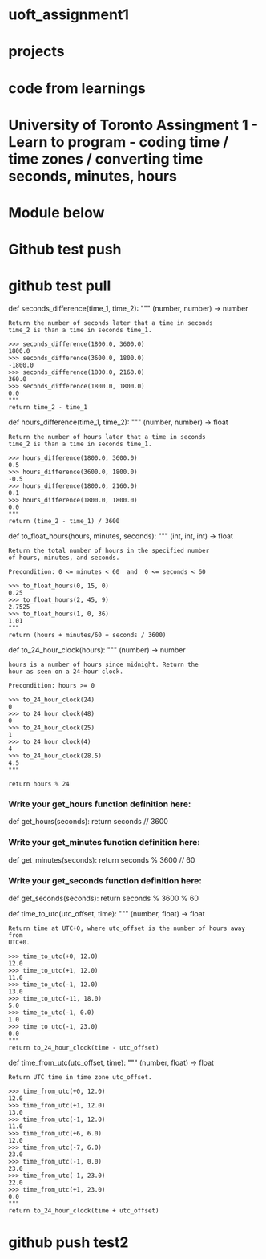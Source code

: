 # uoft_assignment1

# projects
# code from learnings 
# University of Toronto Assingment 1 - Learn to program - coding time / time zones / converting time seconds, minutes, hours
# Module below
# Github test push
# github test pull

def seconds_difference(time_1, time_2):
    """ (number, number) -> number

    Return the number of seconds later that a time in seconds
    time_2 is than a time in seconds time_1.
        
    >>> seconds_difference(1800.0, 3600.0)
    1800.0
    >>> seconds_difference(3600.0, 1800.0)
    -1800.0
    >>> seconds_difference(1800.0, 2160.0)
    360.0
    >>> seconds_difference(1800.0, 1800.0)
    0.0
    """
    return time_2 - time_1


def hours_difference(time_1, time_2):
    """ (number, number) -> float

    Return the number of hours later that a time in seconds
    time_2 is than a time in seconds time_1.
        
    >>> hours_difference(1800.0, 3600.0)
    0.5
    >>> hours_difference(3600.0, 1800.0)
    -0.5
    >>> hours_difference(1800.0, 2160.0)
    0.1
    >>> hours_difference(1800.0, 1800.0)
    0.0
    """
    return (time_2 - time_1) / 3600



def to_float_hours(hours, minutes, seconds):
    """ (int, int, int) -> float

    Return the total number of hours in the specified number
    of hours, minutes, and seconds.

    Precondition: 0 <= minutes < 60  and  0 <= seconds < 60

    >>> to_float_hours(0, 15, 0)
    0.25
    >>> to_float_hours(2, 45, 9)
    2.7525
    >>> to_float_hours(1, 0, 36)
    1.01
    """
    return (hours + minutes/60 + seconds / 3600)


def to_24_hour_clock(hours):
    """ (number) -> number

    hours is a number of hours since midnight. Return the
    hour as seen on a 24-hour clock.

    Precondition: hours >= 0

    >>> to_24_hour_clock(24)
    0
    >>> to_24_hour_clock(48)
    0
    >>> to_24_hour_clock(25)
    1
    >>> to_24_hour_clock(4)
    4
    >>> to_24_hour_clock(28.5)
    4.5
    """

    return hours % 24



### Write your get_hours function definition here:
def get_hours(seconds):
    return seconds // 3600



### Write your get_minutes function definition here:
def get_minutes(seconds):
    return seconds % 3600 // 60


### Write your get_seconds function definition here:
def get_seconds(seconds):
    return seconds % 3600 % 60




def time_to_utc(utc_offset, time):
    """ (number, float) -> float

    Return time at UTC+0, where utc_offset is the number of hours away from
    UTC+0.

    >>> time_to_utc(+0, 12.0)
    12.0
    >>> time_to_utc(+1, 12.0)
    11.0
    >>> time_to_utc(-1, 12.0)
    13.0
    >>> time_to_utc(-11, 18.0)
    5.0
    >>> time_to_utc(-1, 0.0)
    1.0
    >>> time_to_utc(-1, 23.0)
    0.0
    """
    return to_24_hour_clock(time - utc_offset) 


def time_from_utc(utc_offset, time):
    """ (number, float) -> float

    Return UTC time in time zone utc_offset.

    >>> time_from_utc(+0, 12.0)
    12.0
    >>> time_from_utc(+1, 12.0)
    13.0
    >>> time_from_utc(-1, 12.0)
    11.0
    >>> time_from_utc(+6, 6.0)
    12.0
    >>> time_from_utc(-7, 6.0)
    23.0
    >>> time_from_utc(-1, 0.0)
    23.0
    >>> time_from_utc(-1, 23.0)
    22.0
    >>> time_from_utc(+1, 23.0)
    0.0
    """
    return to_24_hour_clock(time + utc_offset)


# github push test2
